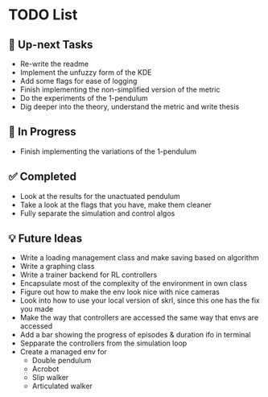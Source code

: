 # TODO List

## 📌 Up-next Tasks
- Re-write the readme
- Implement the unfuzzy form of the KDE
- Add some flags for ease of logging
- Finish implementing the non-simplified version of the metric
- Do the experiments of the 1-pendulum
- Dig deeper into the theory, understand the metric and write thesis

## 🔄 In Progress
- Finish implementing the variations of the 1-pendulum

## ✅ Completed
- Look at the results for the unactuated pendulum
- Take a look at the flags that you have, make them cleaner
- Fully separate the simulation and control algos

## 💡 Future Ideas
- Write a loading management class and make saving based on algorithm
- Write a graphing class
- Write a trainer backend for RL controllers
- Encapsulate most of the complexity of the environment in own class
- Figure out how to make the env look nice with nice cameras
- Look into how to use your local version of skrl, since this one has the fix you made
- Make the way that controllers are accessed the same way that envs are accessed
- Add a bar showing the progress of episodes & duration ifo in terminal
- Sepparate the controllers from the simulation loop
- Create a managed env for
  - Double pendulum
  - Acrobot
  - Slip walker
  - Articulated walker
